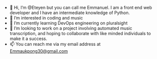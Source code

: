 - 👋 Hi, I’m @Eteyen but you can call me Emmanuel. I am a front end web developer and I have an intermediate knowledge of Python.
- 👀 I’m interested in coding and music
- 🌱 I’m currently learning DevOps engineering on pluralsight
- 💞️ I’m looking to work on a project involving automated music transcription, and hoping to collaborate with like minded individuals to make it a success. 
- 📫 You can reach me via my email address at Emmaukpong30@gmail.com

<!---
Eteyen/Eteyen is a ✨ special ✨ repository because its `README.md` (this file) appears on your GitHub profile.
You can click the Preview link to take a look at your changes.
--->
